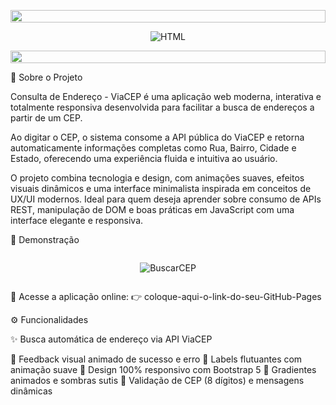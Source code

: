 <p align="center">
  <img src="https://i.imgur.com/dBaSKWF.gif" height="20" width="100%">
</p>

<div align="center" style="display: flex; flex-wrap: wrap; justify-content: center;">
    <img src="https://gist.githubusercontent.com/EliasArauj/7fe8f63bd5df9ede9e0898d5479edc32/raw/6df97bbf3a72f7f19a2afcc9dc77824e4f9cc529/ViaCep_01.svg" title="HTML" width="">
</div>

<p align="center">
  <img src="https://i.imgur.com/dBaSKWF.gif" height="20" width="100%">
</p>
🧭 Sobre o Projeto

Consulta de Endereço - ViaCEP é uma aplicação web moderna, interativa e totalmente responsiva desenvolvida para facilitar a busca de endereços a partir de um CEP.

Ao digitar o CEP, o sistema consome a API pública do ViaCEP e retorna automaticamente informações completas como Rua, Bairro, Cidade e Estado, oferecendo uma experiência fluida e intuitiva ao usuário.

O projeto combina tecnologia e design, com animações suaves, efeitos visuais dinâmicos e uma interface minimalista inspirada em conceitos de UX/UI modernos.
Ideal para quem deseja aprender sobre consumo de APIs REST, manipulação de DOM e boas práticas em JavaScript com uma interface elegante e responsiva.

💫 Demonstração
<div align="center" style="display: flex; flex-wrap: wrap; justify-content: center;">
  
![BuscarCEP](https://github.com/user-attachments/assets/89098eff-1245-46f1-8796-a90f0f2d2b20)
</div>

🔗 Acesse a aplicação online:
👉 coloque-aqui-o-link-do-seu-GitHub-Pages

⚙️ Funcionalidades

✨ Busca automática de endereço via API ViaCEP

🚀 Feedback visual animado de sucesso e erro
💎 Labels flutuantes com animação suave
📱 Design 100% responsivo com Bootstrap 5
🎨 Gradientes animados e sombras sutis
🧠 Validação de CEP (8 dígitos) e mensagens dinâmicas
